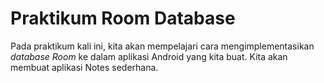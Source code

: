 # Praktikum Room Database

Pada praktikum kali ini, kita akan mempelajari cara mengimplementasikan _database Room_ ke dalam aplikasi Android yang kita buat. Kita akan membuat aplikasi Notes sederhana.


